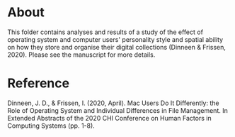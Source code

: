 # About

This folder contains analyses and results of a study of the effect of operating system and computer users' personality style and spatial ability on how they store and organise their digital collections (Dinneen & Frissen, 2020). Please see the manuscript for more details.

# Reference

Dinneen, J. D., & Frissen, I. (2020, April). Mac Users Do It Differently: the Role of Operating System and Individual Differences in File Management. In Extended Abstracts of the 2020 CHI Conference on Human Factors in Computing Systems (pp. 1-8).
